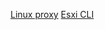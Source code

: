 [Linux proxy](https://danielemurrau.github.io/Linux_Proxy)
[Esxi CLI](https://danielemurrau.github.io/esxi_cli_commands)


